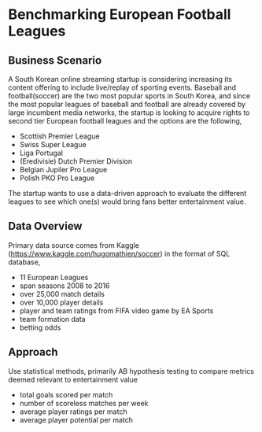 # Benchmarking European Football Leagues

## Business Scenario
A South Korean online streaming startup is considering increasing its content offering to include live/replay of sporting events. Baseball and football(soccer) are the two most popular sports in South Korea, and since the most popular leagues of baseball and football are already covered by large incumbent media networks, the startup is looking to acquire rights to second tier European football leagues and the options are the following,

- Scottish Premier League
- Swiss Super League
- Liga Portugal
- (Eredivisie) Dutch Premier Division
- Belgian Jupiler Pro League
- Polish PKO Pro League

The startup wants to use a data-driven approach to evaluate the different leagues to see which one(s) would bring fans better entertainment value.

## Data Overview
Primary data source comes from Kaggle (https://www.kaggle.com/hugomathien/soccer) in the format of SQL database,

- 11 European Leagues
- span seasons 2008 to 2016
- over 25,000 match details
- over 10,000 player details
- player and team ratings from FIFA video game by EA Sports
- team formation data
- betting odds

## Approach
Use statistical methods, primarily AB hypothesis testing to compare metrics deemed relevant to entertainment value

- total goals scored per match
- number of scoreless matches per week
- average player ratings per match
- average player potential per match
